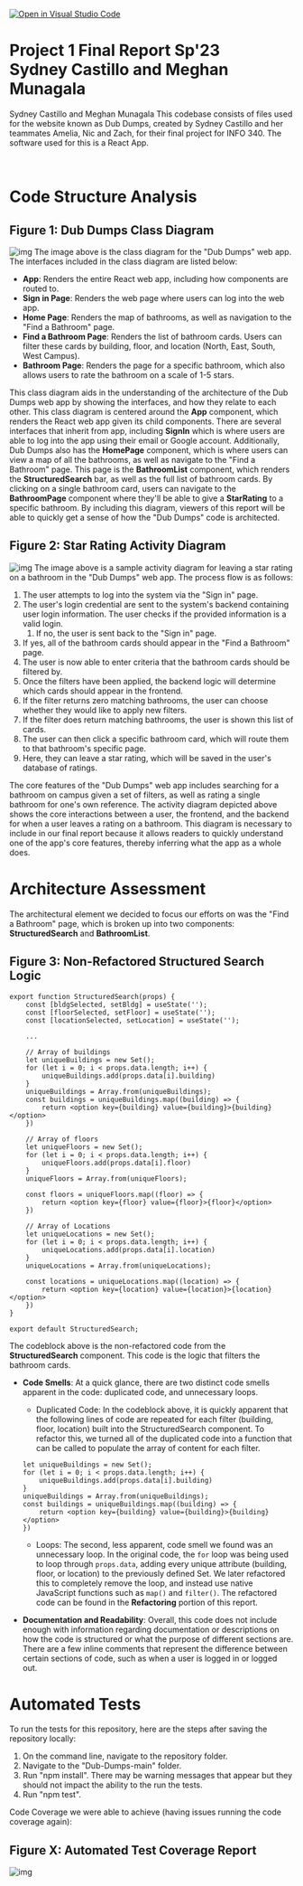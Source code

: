 [![Open in Visual Studio Code](https://classroom.github.com/assets/open-in-vscode-c66648af7eb3fe8bc4f294546bfd86ef473780cde1dea487d3c4ff354943c9ae.svg)](https://classroom.github.com/online_ide?assignment_repo_id=10767590&assignment_repo_type=AssignmentRepo)


# Project 1 Final Report Sp'23 <br/> Sydney Castillo and Meghan Munagala
 Sydney Castillo and Meghan Munagala
This codebase consists of files used for the website known as Dub Dumps, created by Sydney Castillo and her teammates Amelia, Nic and Zach, for their final project for INFO 340. The software used for this is a React App.

<br/>

# Code Structure Analysis

## Figure 1: Dub Dumps Class Diagram
![img](images/DubDumps-UML-Class.png)
The image above is the class diagram for the "Dub Dumps" web app. The interfaces included in the class diagram are listed below:
- **App**: Renders the entire React web app, including how components are routed to.
- **Sign in Page**: Renders the web page where users can log into the web app.
- **Home Page**: Renders the map of bathrooms, as well as navigation to the "Find a Bathroom" page.
- **Find a Bathroom Page**: Renders the list of bathroom cards. Users can filter these cards by building, floor, and location (North, East, South, West Campus).
- **Bathroom Page**: Renders the page for a specific bathroom, which also allows users to rate the bathroom on a scale of 1-5 stars.

This class diagram aids in the understanding of the architecture of the Dub Dumps web app by showing the interfaces, and how they relate to each other. This class diagram is centered around the **App** component, which renders the React web app given its child components. There are several interfaces that inherit from app, including **SignIn** which is where users are able to log into the app using their email or Google account. Additionally, Dub Dumps also has the **HomePage** component, which is where users can view a map of all the bathrooms, as well as navigate to the "Find a Bathroom" page. This page is the **BathroomList** component, which renders the **StructuredSearch** bar, as well as the full list of bathroom cards. By clicking on a single bathroom card, users can navigate to the **BathroomPage** component where they'll be able to give a **StarRating** to a specific bathroom. By including this diagram, viewers of this report will be able to quickly get a sense of how the "Dub Dumps" code is architected.

## Figure 2: Star Rating Activity Diagram
![img](images/DubDumps-Activity-Diagram.png)
The image above is a sample activity diagram for leaving a star rating on a bathroom in the "Dub Dumps" web app. The process flow is as follows:
1. The user attempts to log into the system via the "Sign in" page.
2. The user's login credential are sent to the system's backend containing user login information. The user checks if the provided information is a valid login.
    1. If no, the user is sent back to the "Sign in" page.
3. If yes, all of the bathroom cards should appear in the "Find a Bathroom" page.
4. The user is now able to enter criteria that the bathroom cards should be filtered by.
5. Once the filters have been applied, the backend logic will determine which cards should appear in the frontend.
6. If the filter returns zero matching bathrooms, the user can choose whether they would like to apply new filters.
7. If the filter does return matching bathrooms, the user is shown this list of cards.
8. The user can then click a specific bathroom card, which will route them to that bathroom's specific page.
9. Here, they can leave a star rating, which will be saved in the user's database of ratings.

The core features of the "Dub Dumps" web app includes searching for a bathroom on campus given a set of filters, as well as rating a single bathroom for one's own reference. The activity diagram depicted above shows the core interactions between a user, the frontend, and the backend for when a user leaves a rating on a bathroom. This diagram is necessary to include in our final report because it allows readers to quickly understand one of the app's core features, thereby inferring what the app as a whole does.

# Architecture Assessment
The architectural element we decided to focus our efforts on was the "Find a Bathroom" page, which is broken up into two components: **StructuredSearch** and **BathroomList**.

## Figure 3: Non-Refactored Structured Search Logic
```
export function StructuredSearch(props) {
    const [bldgSelected, setBldg] = useState('');
    const [floorSelected, setFloor] = useState('');
    const [locationSelected, setLocation] = useState('');

    ...

    // Array of buildings
    let uniqueBuildings = new Set();
    for (let i = 0; i < props.data.length; i++) {
        uniqueBuildings.add(props.data[i].building)
    }
    uniqueBuildings = Array.from(uniqueBuildings);
    const buildings = uniqueBuildings.map((building) => {
        return <option key={building} value={building}>{building}</option>
    })

    // Array of floors
    let uniqueFloors = new Set();
    for (let i = 0; i < props.data.length; i++) {
        uniqueFloors.add(props.data[i].floor)
    }
    uniqueFloors = Array.from(uniqueFloors);

    const floors = uniqueFloors.map((floor) => {
        return <option key={floor} value={floor}>{floor}</option>
    })

    // Array of Locations
    let uniqueLocations = new Set();
    for (let i = 0; i < props.data.length; i++) {
        uniqueLocations.add(props.data[i].location)
    }
    uniqueLocations = Array.from(uniqueLocations);

    const locations = uniqueLocations.map((location) => {
        return <option key={location} value={location}>{location}</option>
    })
}

export default StructuredSearch;
```
The codeblock above is the non-refactored code from the **StructuredSearch** component. This code is the logic that filters the bathroom cards.

- **Code Smells**: At a quick glance, there are two distinct code smells apparent in the code: duplicated code, and unnecessary loops.
    - Duplicated Code: In the codeblock above, it is quickly apparent that the following lines of code are repeated for each filter (building, floor, location) built into the StructuredSearch component. To refactor this, we turned all of the duplicated code into a function that can be called to populate the array of content for each filter.
    ```
    let uniqueBuildings = new Set();
    for (let i = 0; i < props.data.length; i++) {
        uniqueBuildings.add(props.data[i].building)
    }
    uniqueBuildings = Array.from(uniqueBuildings);
    const buildings = uniqueBuildings.map((building) => {
        return <option key={building} value={building}>{building}</option>
    })
    ```
    - Loops: The second, less apparent, code smell we found was an unnecessary loop. In the original code, the `for` loop was being used to loop through `props.data`, adding every unique attribute (building, floor, or location) to the previously defined Set. We later refactored this to completely remove the loop, and instead use native JavaScript functions such as `map()` and `filter()`. The refactored code can be found in the **Refactoring** portion of this report.

- **Documentation and Readability**: Overall, this code does not include enough with information regarding documentation or descriptions on how the code is structured or what the purpose of different sections are. There are a few inline comments that represent the difference between certain sections of code, such as when a user is logged in or logged out.

# Automated Tests

To run the tests for this repository, here are the steps after saving the repository locally:
1. On the command line, navigate to the repository folder.
2. Navigate to the "Dub-Dumps-main" folder.
3. Run "npm install". There may be warning messages that appear but they should not impact the ability to the run the tests.
4. Run "npm test".

Code Coverage we were able to achieve (having issues running the code coverage again):
## Figure X: Automated Test Coverage Report
![img](images/coverage.png)
